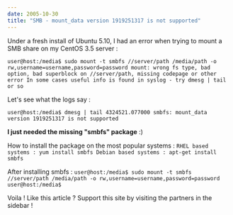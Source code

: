```yaml
---
date: 2005-10-30
title: "SMB - mount_data version 1919251317 is not supported"
---
```


Under a fresh install of Ubuntu 5.10, I had an error when trying to mount a SMB share on my CentOS 3.5 server :

`user@host:/media$ sudo mount -t smbfs //server/path /media/path -o rw,username=username,password=password
mount: wrong fs type, bad option, bad superblock on //server/path,
missing codepage or other error
In some cases useful info is found in syslog - try
dmesg | tail  or so`

Let's see what the logs say :

`user@host:/media$ dmesg | tail
4324521.077000 smbfs: mount_data version 1919251317 is not supported`

**I just needed the missing "smbfs" package** :)

How to install the package on the most popular systems :
`RHEL based systems : yum install smbfs
Debian based systems : apt-get install smbfs`

After installing smbfs :
`user@host:/media$ sudo mount -t smbfs //server/path /media/path -o rw,username=username,password=password
user@host:/media$`

Voila  !
Like this article ? Support this site by visiting the partners in the sidebar !
